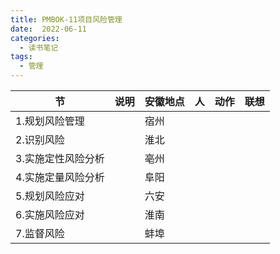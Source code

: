 ```yaml
---
title: PMBOK-11项目风险管理
date:  2022-06-11
categories:
  - 读书笔记
tags:
  - 管理
---
```


| 节                 | 说明 | 安徽地点 | 人   | 动作 | 联想 |
| ------------------ | ---- | -------- | ---- | ---- | ---- |
| 1.规划风险管理     |      | 宿州     |      |      |      |
| 2.识别风险         |      | 淮北     |      |      |      |
| 3.实施定性风险分析 |      | 亳州     |      |      |      |
| 4.实施定量风险分析 |      | 阜阳     |      |      |      |
| 5.规划风险应对     |      | 六安     |      |      |      |
| 6.实施风险应对     |      | 淮南     |      |      |      |
| 7.监督风险         |      | 蚌埠     |      |      |      |



